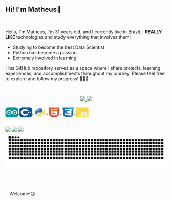 ## Hi! I'm **Matheus**👋
<br>

Hello, I'm Matheus, I'm 31 years old, and I currently live in Brazil. I **REALLY** **LIKE** technologies and study everything that involves them!

- Studying to become the best Data Scientist
- Python has become a passion
- Extremely involved in learning!

This GitHub repository serves as a space where I share projects, learning experiences, and accomplishments throughout my journey. Please feel free to explore and follow my progress! 🚀🔥✅

##
<br>

<!--github stats-->
<div align="center" style="display: inline">
   <a href="https://github.com/matheusrenow">
   <div style="display: inline_block">
      <img height="175em" src="https://github-readme-stats.vercel.app/api?username=matheusrenow&show_icons=true&include_all_commits=true&count_private=true&bg_color=151515&border_color=9C4E6A&title_color=d7d8c0&text_color=d1c89a&icon_color=5aa2c9"/>
      <img height="175em" src="https://github-readme-stats.vercel.app/api/top-langs/?username=matheusrenow&layout=compact&langs_count=7&bg_color=151515&border_color=9C4E6A&title_color=d7d8c0&text_color=d5e5e4&icon_color=5aa2c9"/>
   </div>
</div>
 
  
 <!--Imagem de linguagens-->
<div style="display: inline_block"><br>
  <img align="center" alt="AJ-Python" height="30" width="40" src="https://github.com/tandpfun/skill-icons/blob/main/icons/Arduino.svg">
  <img align="center" alt="AJ-Python" height="30" width="40" src="https://github.com/tandpfun/skill-icons/blob/main/icons/CPP.svg">
  <img align="center" alt="AJ-Python" height="30" width="40" src="https://raw.githubusercontent.com/devicons/devicon/master/icons/python/python-original.svg">
  <img align="center" alt="AJ-HTML" height="30" width="40" src="https://raw.githubusercontent.com/devicons/devicon/master/icons/html5/html5-original.svg">
  <img align="center" alt="AJ-CSS" height="30" width="40" src="https://raw.githubusercontent.com/devicons/devicon/master/icons/css3/css3-original.svg">
  <img align="center" alt="AJ-Js" height="30" width="40" src="https://raw.githubusercontent.com/devicons/devicon/master/icons/javascript/javascript-plain.svg">
   <!--Imagem EU--
  <img align="right" alt="AJ-pic" height="150" style="border-radius:50px;" src="https://media.discordapp.net/attachments/639956127056134178/890373478988013628/Publicacoes_Instagram_1_1.png?width=676&height=676">-->
</div>
  
  ##
  
<!--Redes Sociais-->
<div>
  <a href="https://www.linkedin.com/in/matheusrenow" target="_blank"><img src="https://img.shields.io/badge/-LinkedIn-%230077B5?style=for-the-badge&logo=linkedin&logoColor=white" target="_blank"></a> 
  <a href="https://instagram.com/matheusrenow" target="_blank"><img src="https://img.shields.io/badge/-Instagram-%23E4405F?style=for-the-badge&logo=instagram&logoColor=white" target="_blank"></a>
  <a href = "mailto:renowmatheus@gmail.com"><img src="https://img.shields.io/badge/-Gmail-%23333?style=for-the-badge&logo=gmail&logoColor=white" target="_blank"></a>
  
 


<picture>
  <source media="(prefers-color-scheme: dark)" srcset="https://raw.githubusercontent.com/matheusrenow/matheusrenow/output/github-contribution-grid-snake-dark.svg">
  <source media="(prefers-color-scheme: light)" srcset="https://raw.githubusercontent.com/matheusrenow/matheusrenow/output/github-contribution-grid-snake.svg">
  <img alt="github contribution grid snake animation" src="https://raw.githubusercontent.com/matheusrenow/matheusrenow/output/github-contribution-grid-snake.svg">
</picture>
  
</div>
<br><br><br><br>
ㅤWelcome!😄 <!-- <a href="https://xxx/aj_aecio" >My website</a> --> <!--Link para portfolio-->
